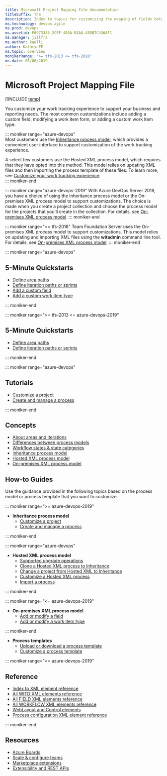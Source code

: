 ```yaml
---
title: Microsoft Project Mapping File documentation
titleSuffix: TFS   
description: Index to topics for customizing the mapping of fields between Microsoft Project and Team Foundation Server 
ms.technology: devops-agile
ms.prod: devops
ms.assetid: F6973385-2CEF-403A-B3AA-45DB7C436AF1
ms.manager: jillfra
ms.author: kaelli
author: KathrynEE
ms.topic: overview
monikerRange: '>= tfs-2013 <= tfs-2018'
ms.date: 05/06/2019
---
```


# Microsoft Project Mapping File

[!INCLUDE [temp](../_shared/version-vsts-tfs-all-versions.md)]

You customize your work tracking experience to support your business and reporting needs. The most common customizations include adding a custom field, modifying a work item form, or adding a custom work item type. 

::: moniker range="azure-devops"  
Most customers use the [Inheritance process model](../organizations/settings/work/inheritance-process-model.md), which provides a convenient user interface to support customization of the work tracking experience. 

A select few customers use the Hosted XML process model, which requires that they have opted into this method. This model relies on updating XML files and then importing the process template of these files. To learn more, see [Customize your work tracking experience](../organizations/settings/work/hosted-xml-process-model.md).  
::: moniker-end  

::: moniker range="azure-devops-2019"
With Azure DevOps Server 2019, you have a choice of using the Inheritance process model or the On-premises XML process model to support customizations. The choice is made when you create a project collection and choose the process model for the projects that you'll create in the collection.  For details, see [On-premises XML process model](on-premises-xml-process-model.md).
::: moniker-end  

::: moniker range="<= tfs-2018"
Team Foundation Server uses the On-premises XML process model to support customizations. This model relies on updating and importing XML files using the **witadmin** command line tool. For details, see [On-premises XML process model](on-premises-xml-process-model.md).
::: moniker-end  

::: moniker range="azure-devops"
## 5-Minute Quickstarts  

- [Define area paths](../organizations/settings/set-area-paths.md?toc=/azure/devops/reference/toc.json&bc=/azure/devops/reference/breadcrumb/toc.json)
- [Define iteration paths or sprints](../organizations/settings/set-iteration-paths-sprints.md?toc=/azure/devops/reference/toc.json&bc=/azure/devops/reference/breadcrumb/toc.json) 
- [Add a custom field](../organizations/settings/work/add-custom-field.md?toc=/azure/devops/reference/toc.json&bc=/azure/devops/reference/breadcrumb/toc.json)   
- [Add a custom work item type](../organizations/settings/work/add-custom-wit.md?toc=/azure/devops/reference/toc.json&bc=/azure/devops/reference/breadcrumb/toc.json)   

::: moniker-end

::: moniker range=">= tfs-2013 <= azure-devops-2019"
## 5-Minute Quickstarts  

- [Define area paths](../organizations/settings/set-area-paths.md?toc=/azure/devops/reference/toc.json&bc=/azure/devops/reference/breadcrumb/toc.json)
- [Define iteration paths or sprints](../organizations/settings/set-iteration-paths-sprints.md?toc=/azure/devops/reference/toc.json&bc=/azure/devops/reference/breadcrumb/toc.json) 

::: moniker-end

::: moniker range="azure-devops"
## Tutorials 
- [Customize a project](../organizations/settings/work/customize-process.md?toc=/azure/devops/reference/toc.json&bc=/azure/devops/reference/breadcrumb/toc.json)   
- [Create and manage a process](../organizations/settings/work/manage-process.md?toc=/azure/devops/reference/toc.json&bc=/azure/devops/reference/breadcrumb/toc.json) 

::: moniker-end

## Concepts

- [About areas and iterations](../organizations/settings/about-areas-iterations.md?toc=/azure/devops/reference/toc.json&bc=/azure/devops/reference/breadcrumb/toc.json)  
- [Differences between process models](../organizations/settings/work/import-process/differences.md) 
- [Workflow states & state categories](../boards/work-items/workflow-and-state-categories.md)
- [Inheritance process model](../organizations/settings/work/inheritance-process-model.md?toc=/azure/devops/reference/toc.json&bc=/azure/devops/reference/breadcrumb/toc.json)   
- [Hosted XML process model](../organizations/settings/work/hosted-xml-process-model.md)  
- [On-premises XML process model](on-premises-xml-process-model.md)  


## How-to Guides

Use the guidance provided in the following topics based on the process model or process template that you want to customize.  

::: moniker range=">= azure-devops-2019" 

- **Inheritance process model**
	- [Customize a project](../organizations/settings/work/customize-process.md?toc=/azure/devops/reference/toc.json&bc=/azure/devops/reference/breadcrumb/toc.json)     
	- [Create and manage a process](../organizations/settings/work/manage-process.md?toc=/azure/devops/reference/toc.json&bc=/azure/devops/reference/breadcrumb/toc.json)    

::: moniker-end

::: moniker range="azure-devops" 
- **Hosted XML process model**
	- [Supported upgrade operations](../organizations/settings/work/upgrade-support-hosted-to-inherited.md?toc=/azure/devops/reference/toc.json&bc=/azure/devops/reference/breadcrumb/toc.json)
	- [Clone a Hosted XML process to Inheritance](../organizations/settings/work/upgrade-hosted-to-inherited.md?toc=/azure/devops/reference/toc.json&bc=/azure/devops/reference/breadcrumb/toc.json)  
	- [Change a project from Hosted XML to Inheritance](../organizations/settings/work/change-process-from-hosted-to-inherited.md?toc=/azure/devops/reference/toc.json&bc=/azure/devops/reference/breadcrumb/toc.json)  
	- [Customize a Hosted XML process](../organizations/settings/work/import-process/customize-process.md)  
    - [Import a process](../organizations/settings/work/import-process/import-process.md)

::: moniker-end

::: moniker range="<= azure-devops-2019" 
- **On-premises XML process model**
    - [Add or modify a field](add-modify-field.md)
    - [Add or modify a work item type](add-modify-wit.md)

::: moniker-end

- **Process templates**
    - [Upload or download a process template](../boards/work-items/guidance/manage-process-templates.md?toc=/azure/devops/reference/toc.json&bc=/azure/devops/reference/breadcrumb/toc.json)
    - [Customize a process template](./process-templates/customize-process.md)  

::: moniker range="<= azure-devops-2019" 
## Reference  
  
- [Index to XML element reference](xml/xml-element-reference.md) 
- [All WITD XML elements reference](xml/all-witd-xml-elements-reference.md)
- [All FIELD XML elements reference](xml/all-field-xml-elements-reference.md)  
- [All WORKFLOW XML elements reference](xml/all-workflow-xml-elements-reference.md) 
- [WebLayout and Control elements](xml/weblayout-xml-elements.md)
- [Process configuration XML element reference](xml/process-configuration-xml-element.md)

::: moniker-end

## Resources 

- [Azure Boards](../boards/index.md)
- [Scale & configure teams](../organizations/settings/index.md)
- [Marketplace extensions](../marketplace/install-extension.md)
- [Extensibility and REST APIs](../extend/overview.md) 